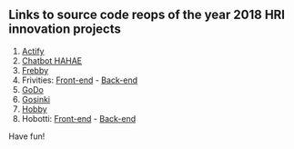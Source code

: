 ## Links to source code reops of the year 2018 HRI innovation projects

1. [Actify](https://github.com/RohanNg/pimap-mobile)
2. [Chatbot HAHAE](https://github.com/Apollina/InnovationProject)
3. [Frebby](https://github.com/mikkoisa/HEL-project/tree/master/myProjo)
4. Frivities: [Front-end](https://github.com/ChanhNguyen17/freedomHumblers) - [Back-end](https://github.com/ChanhNguyen17/events)
5. [GoDo](https://github.com/RikuMantysalo/GODO)
6. [Gosinki](https://github.com/KagaK2/InnovationProject)
7. [Hobby](https://github.com/HaoZhang95/HiSocial)
8. Hobotti: [Front-end](https://github.com/buckfast/hel-project) - [Back-end](https://github.com/STaskinen/Hobotti-Backend) 

Have fun!

